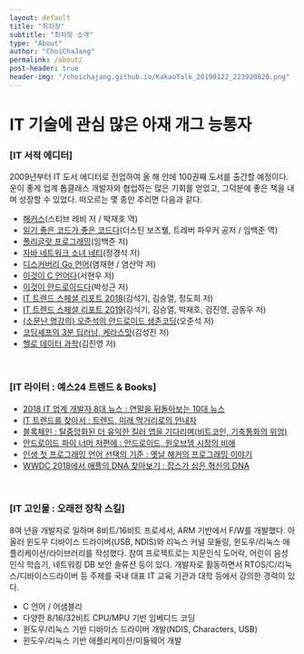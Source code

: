 ```yaml
---
layout: default
title: "최차장"
subtitle: "최차장 소개"
type: "About"
author: "ChoiChaJang"
permalink: /about/
post-header: true
header-img: "/choichajang.github.io/KakaoTalk_20190122_223920820.png"      
---
```


# IT 기술에 관심 많은 아재 개그 능통자

### [IT 서적 에디터]
2009년부터 IT 도서 에디터로 전업하여 올 해 안에 100권째 도서를 출간할 예정이다. 운이 좋게 업계 톱클래스 개발자와 협업하는 많은 기회를 얻었고, 그덕분에 좋은 책을 내며 성장할 수 있었다. 떠오르는 몇 종만 추리면 다음과 같다.

- [해커스](http://www.yes24.com/24/goods/9410320)(스티브 레비 저 / 박재호 역)
- [읽기 좋은 코드가 좋은 코드다](http://www.yes24.com/24/goods/6692314)(더스틴 보즈웰, 트레버 파우커 공저 / 임백준 역)
- [폴리글랏 프로그래밍](http://www.yes24.com/24/Goods/12204890)(임백준 저)
- [자바 네트워크 소녀 네티](http://www.yes24.com/24/Goods/20600128)(정경석 저)
- [디스커버리 Go 언어](http://www.yes24.com/24/Goods/24759320)(염재현 / 염산악 저)
- [이것이 C 언어다](http://www.yes24.com/24/Goods/13200308)(서현우 저)
- [이것이 안드로이드다](http://www.yes24.com/24/goods/13950202)(박성근 저)
- [IT 트렌드 스페셜 리포트 2018](http://www.yes24.com/24/goods/55265482)(김석기, 김승열, 정도희 저)
- [IT 트렌드 스페셜 리포트 2019](http://www.yes24.com/24/goods/66143534)(김석기, 김승열, 박재호, 김진영, 금동우 저)
- [(소문난 명강의) 오준석의 안드로이드 생존코딩](http://www.yes24.com/24/Goods/64494679)(오준석 저)
- [코딩셰프의 3분 딥러닝, 케라스맛](http://www.yes24.com/24/Goods/57617933)(김성진 저)
- [헬로 데이터 과학](http://www.yes24.com/24/Goods/24349374)(김진영 저)

<br />

### [IT 라이터 : 예스24 트렌드 & Books]

- [2018 IT 업계 개발자 8대 뉴스 : 연말을 뒤돌아보는 10대 뉴스](http://ch.yes24.com/Article/View/37691)
- [IT 트렌드를 찾아서 : 트렌드, 미래 먹거리로의 안내자](http://ch.yes24.com/Article/View/37452)
- [블록체인 : 탈중앙화된 더 유익한 킬러 앱을 기다리며(비트코인, 기축통화의 위엄)](http://ch.yes24.com/Article/View/37179)
- [안드로이드 파이 너머 저편에 : 안드로이드, 원오브뎀 시장의 비애](http://ch.yes24.com/Article/View/37014)
- [인생 첫 프로그래밍 언어 선택의 기준 : 옛날 해커의 프로그래밍 이야기](http://ch.yes24.com/Article/View/36768)
- [WWDC 2018에서 애플의 DNA 찾아보기 : 잡스가 심은 혁신의 DNA](http://ch.yes24.com/Article/View/36499)
<br />

### [IT 고인물 : 오래전 장착 스킬]
8여 년을 개발자로 일하며 8비트/16비트 프로세서, ARM 기반에서 F/W를 개발했다. 아울러 윈도우 디바이스 드라이버(USB, NDIS)와 리눅스 커널 모듈링, 윈도우/리눅스 애플리케이션/라이브러리를 작성했다. 참여 프로젝트로는 지문인식 도어락, 어린이 음성인식 학습기, 네트워킹 DB 보안 솔류션 등이 있다. 개발자로 활동하면서 RTOS/C/리눅스/디바이스드라이버 등 주제를 국내 대표 IT 교육 기관과 대학 등에서 강의한 경력이 있다.

- C 언어 / 어샘블리
- 다양한 8/16/32비트 CPU/MPU 기반 임베디드 코딩
- 윈도우/리눅스 기반 디바이스 드라이버 개발(NDIS, Characters, USB)
- 윈도우/리눅스 기반 애플리케이션/미들웨어 개발
